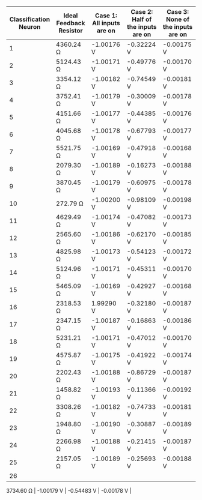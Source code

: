 | Classification Neuron | Ideal Feedback Resistor | Case 1: All inputs are on | Case 2: Half of the inputs are on | Case 3: None of the inputs are on |
|-----------------------|-------------------------|----------------------------|-----------------------------------|----------------------------------|
| 1                     | 4360.24 Ω               | -1.00176 V                 | -0.32224 V                        | -0.00175 V                       |
| 2                     | 5124.43 Ω               | -1.00171 V                 | -0.49776 V                        | -0.00170 V                       |
| 3                     | 3354.12 Ω               | -1.00182 V                 | -0.74549 V                        | -0.00181 V                       |
| 4                     | 3752.41 Ω               | -1.00179 V                 | -0.30009 V                        | -0.00178 V                       |
| 5                     | 4151.66 Ω               | -1.00177 V                 | -0.44385 V                        | -0.00176 V                       |
| 6                     | 4045.68 Ω               | -1.00178 V                 | -0.67793 V                        | -0.00177 V                       |
| 7                     | 5521.75 Ω               | -1.00169 V                 | -0.47918 V                        | -0.00168 V                       |
| 8                     | 2079.30 Ω               | -1.00189 V                 | -0.16273 V                        | -0.00188 V                       |
| 9                     | 3870.45 Ω               | -1.00179 V                 | -0.60975 V                        | -0.00178 V                       |
| 10                    | 272.79 Ω                | -1.00200 V                 | -0.98109 V                        | -0.00198 V                       |
| 11                    | 4629.49 Ω               | -1.00174 V                 | -0.47082 V                        | -0.00173 V                       |
| 12                    | 2565.60 Ω               | -1.00186 V                 | -0.62170 V                        | -0.00185 V                       |
| 13                    | 4825.98 Ω               | -1.00173 V                 | -0.54123 V                        | -0.00172 V                       |
| 14                    | 5124.96 Ω               | -1.00171 V                 | -0.45311 V                        | -0.00170 V                       |
| 15                    | 5465.09 Ω               | -1.00169 V                 | -0.42927 V                        | -0.00168 V                       |
| 16                    | 2318.53 Ω               | 1.99290 V                  | -0.32180 V                        | -0.00187 V                       |
| 17                    | 2347.15 Ω               | -1.00187 V                 | -0.16863 V                        | -0.00186 V                       |
| 18                    | 5231.21 Ω               | -1.00171 V                 | -0.47012 V                        | -0.00170 V                       |
| 19                    | 4575.87 Ω               | -1.00175 V                 | -0.41922 V                        | -0.00174 V                       |
| 20                    | 2202.43 Ω               | -1.00188 V                 | -0.86729 V                        | -0.00187 V                       |
| 21                    | 1458.82 Ω               | -1.00193 V                 | -0.11366 V                        | -0.00192 V                       |
| 22                    | 3308.26 Ω               | -1.00182 V                 | -0.74733 V                        | -0.00181 V                       |
| 23                    | 1948.80 Ω               | -1.00190 V                 | -0.30887 V                        | -0.00189 V                       |
| 24                    | 2266.98 Ω               | -1.00188 V                 | -0.21415 V                        | -0.00187 V                       |
| 25                    | 2157.05 Ω               | -1.00189 V                 | -0.25693 V                        | -0.00188 V                       |
| 26                    |

 3734.60 Ω               | -1.00179 V                 | -0.54483 V                        | -0.00178 V                       |
